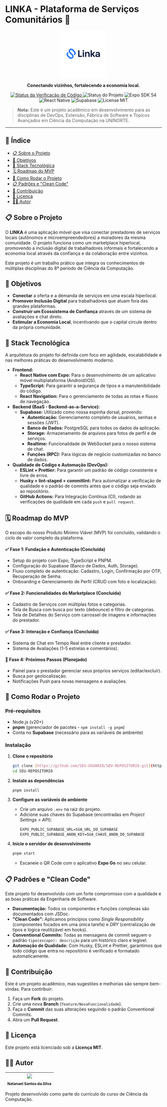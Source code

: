 # LINKA - Plataforma de Serviços Comunitários 📱

<p align="center">
  <img src="./src/assets/logo.png" alt="Logo LINKA" width="150">
</p>

<p align="center">
  <strong>Conectando vizinhos, fortalecendo a economia local.</strong>
</p>

<p align="center">
  <a href="https://github.com/Natanael-SSilva/community-platform/actions/workflows/main.yml">
    <img src="https://github.com/Natanael-SSilva/community-platform/actions/workflows/main.yml/badge.svg" alt="Status da Verificação de Código">
  </a>
  <img src="https://img.shields.io/badge/Status-Em%20Desenvolvimento-orange" alt="Status do Projeto">
  <img src="https://img.shields.io/badge/Expo-SDK%2054-000020?logo=expo" alt="Expo SDK 54">
  <img src="https://img.shields.io/badge/React%20Native-0.81-61DAFB?logo=react" alt="React Native">
  <img src="https://img.shields.io/badge/Supabase-Backend-3ECF8E?logo=supabase" alt="Supabase">
  <img src="https://img.shields.io/badge/License-MIT-green.svg" alt="License MIT">
</p>

> **Nota:** Este é um projeto acadêmico em desenvolvimento para as disciplinas de DevOps, Extensão, Fábrica de Software e Tópicos Avançados em Ciência da Computação na UNINORTE.

---

## 📑 Índice

- [📋 Sobre o Projeto](#sobre-o-projeto)
- [🎯 Objetivos](#objetivos)
- [🚀 Stack Tecnológica](#stack-tecnológica)
- [🗓️ Roadmap do MVP](#roadmap-do-mvp)
- [🔧 Como Rodar o Projeto](#como-rodar-o-projeto)
- [📋 Padrões e "Clean Code"](#padrões-e-clean-code)
- [🤝 Contribuição](#contribuição)
- [📄 Licença](#licença)
- [👨‍💻 Autor](#autor)

<a id="sobre-o-projeto"></a>

## 📋 Sobre o Projeto

O **LINKA** é uma aplicação móvel que visa conectar prestadores de serviços locais (autônomos e microempreendedores) a moradores da mesma comunidade. O projeto funciona como um marketplace hiperlocal, promovendo a inclusão digital de trabalhadores informais e fortalecendo a economia local através da confiança e da colaboração entre vizinhos.

Este projeto é um trabalho prático que integra os conhecimentos de múltiplas disciplinas do 8º período de Ciência da Computação.

<a id="objetivos"></a>

## 🎯 Objetivos

* **Conectar** a oferta e a demanda de serviços em uma escala hiperlocal.
* **Promover Inclusão Digital** para trabalhadores que atuam fora das grandes plataformas.
* **Construir um Ecossistema de Confiança** através de um sistema de avaliações e chat direto.
* **Estimular a Economia Local**, incentivando que o capital circule dentro da própria comunidade.

<a id="stack-tecnológica"></a>

## 🚀 Stack Tecnológica

A arquitetura do projeto foi definida com foco em agilidade, escalabilidade e nas melhores práticas do desenvolvimento moderno.

-   **Frontend:**
    -   **React Native com Expo:** Para o desenvolvimento de um aplicativo móvel multiplataforma (Android/iOS).
    -   **TypeScript:** Para garantir a segurança de tipos e a manutenibilidade do código.
    -   **React Navigation:** Para o gerenciamento de todas as rotas e fluxos de navegação.
-   **Backend (BaaS - Backend-as-a-Service):**
    -   **Supabase:** Utilizado como nossa espinha dorsal, provendo:
        -   **Autenticação:** Gerenciamento completo de usuários, senhas e sessões (JWT).
        -   **Banco de Dados:** PostgreSQL para todos os dados da aplicação.
        -   **Storage:** Armazenamento de arquivos para fotos de perfil e de serviços.
        -   **Realtime:** Funcionalidade de WebSocket para o nosso sistema de chat.
        -   **Funções (RPC):** Para lógicas de negócio customizadas no banco de dados.
-   **Qualidade de Código e Automação (DevOps):**
    -   **ESLint + Prettier:** Para garantir um padrão de código consistente e livre de erros.
    -   **Husky + lint-staged + commitlint:** Para automatizar a verificação de qualidade e o padrão de commits antes que o código seja enviado ao repositório.
    -   **GitHub Actions:** Para Integração Contínua (CI), rodando as verificações de qualidade em cada `push` e `pull request`.

<a id="roadmap-do-mvp"></a>

## 🗓️ Roadmap do MVP

O escopo do nosso Produto Mínimo Viável (MVP) foi concluído, validando o ciclo de valor completo da plataforma.

#### ✅ **Fase 1: Fundação e Autenticação (Concluída)**
-   Setup do projeto com Expo, TypeScript e PNPM.
-   Configuração do Supabase (Banco de Dados, Auth, Storage).
-   Fluxo completo de autenticação: Cadastro, Login, Confirmação por OTP, Recuperação de Senha.
-   Onboarding e Gerenciamento de Perfil (CRUD com foto e localização).

#### ✅ **Fase 2: Funcionalidades do Marketplace (Concluída)**
-   Cadastro de Serviços com múltiplas fotos e categorias.
-   Tela de Busca com busca por texto (debounce) e filtro de categorias.
-   Tela de Detalhes do Serviço com carrossel de imagens e informações do prestador.

#### ✅ **Fase 3: Interação e Confiança (Concluída)**
-   Sistema de Chat em Tempo Real entre cliente e prestador.
-   Sistema de Avaliações (1-5 estrelas e comentários).

#### 🔲 **Fase 4: Próximos Passos (Planejado)**
-   Painel para o prestador gerenciar seus próprios serviços (editar/excluir).
-   Busca por geolocalização.
-   Notificações Push para novas mensagens e avaliações.

<a id="como-rodar-o-projeto"></a>

## 🔧 Como Rodar o Projeto

### Pré-requisitos
-   Node.js (v20+)
-   **pnpm** (gerenciador de pacotes - `npm install -g pnpm`)
-   Conta no **Supabase** (necessário para as variáveis de ambiente)

### Instalação

1.  **Clone o repositório**
    ```bash
    git clone [https://github.com/SEU-USUARIO/SEU-REPOSITORIO.git](https://github.com/SEU-USUARIO/SEU-REPOSITORIO.git)
    cd SEU-REPOSITORIO
    ```

2.  **Instale as dependências**
    ```bash
    pnpm install
    ```

3.  **Configure as variáveis de ambiente**
    * Crie um arquivo `.env` na raiz do projeto.
    * Adicione suas chaves do Supabase (encontradas em *Project Settings > API*):
        ```env
        EXPO_PUBLIC_SUPABASE_URL=SUA_URL_DO_SUPABASE
        EXPO_PUBLIC_SUPABASE_ANON_KEY=SUA_CHAVE_ANON_DO_SUPABASE
        ```

4.  **Inicie o servidor de desenvolvimento**
    ```bash
    pnpm start
    ```
    * Escaneie o QR Code com o aplicativo **Expo Go** no seu celular.

<a id="padrões-e-clean-code"></a>

## 📋 Padrões e "Clean Code"

Este projeto foi desenvolvido com um forte compromisso com a qualidade e as boas práticas da Engenharia de Software.

-   **Documentação:** Todos os componentes e funções complexas são documentados com JSDoc.
-   **"Clean Code":** Aplicamos princípios como *Single Responsibility* (componentes focados em uma única tarefa) e *DRY* (centralização de tipos e lógica reutilizável em hooks).
-   **Conventional Commits:** Todas as mensagens de commit seguem o padrão `tipo(escopo): descrição` para um histórico claro e legível.
-   **Automação de Qualidade:** Com Husky, ESLint e Prettier, garantimos que todo código que entra no repositório é verificado e formatado automaticamente.

<a id="contribuição"></a>

## 🤝 Contribuição

Este é um projeto acadêmico, mas sugestões e melhorias são sempre bem-vindas. Para contribuir:
1.  Faça um **Fork** do projeto.
2.  Crie uma nova **Branch** (`feature/NovaFuncionalidade`).
3.  Faça o **Commit** das suas alterações seguindo o padrão Conventional Commits.
4.  Abra um **Pull Request**.

<a id="licença"></a>

## 📄 Licença

Este projeto está licenciado sob a **Licença MIT**.

<a id="autor"></a>

## 👨‍💻 Autor

| [<img src="https://avatars.githubusercontent.com/u/173159590?v=4" width=115><br><sub>Natanael Santos da Silva</sub>](https://github.com/Natanael-SSilva) |
| :---: |

Projeto desenvolvido como parte do currículo do curso de Ciência da Computação.